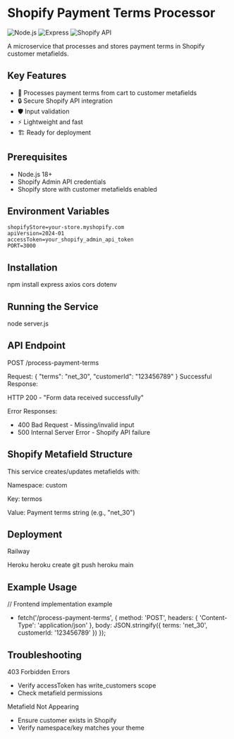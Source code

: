 # Shopify Payment Terms Processor

![Node.js](https://img.shields.io/badge/Node.js-18.x-green)
![Express](https://img.shields.io/badge/Express-4.x-lightgrey)
![Shopify API](https://img.shields.io/badge/Shopify-API-v2025)

A microservice that processes and stores payment terms in Shopify customer metafields.

## Key Features

- 🔄 Processes payment terms from cart to customer metafields
- 🔒 Secure Shopify API integration
- 🛡️ Input validation
- ⚡ Lightweight and fast
- 🏗️ Ready for deployment

## Prerequisites

- Node.js 18+
- Shopify Admin API credentials
- Shopify store with customer metafields enabled

## Environment Variables

```env
shopifyStore=your-store.myshopify.com
apiVersion=2024-01
accessToken=your_shopify_admin_api_token
PORT=3000
```

## Installation

npm install express axios cors dotenv

## Running the Service

node server.js

## API Endpoint

POST /process-payment-terms

Request:
{
  "terms": "net_30",
  "customerId": "123456789"
}
Successful Response:

HTTP 200 - "Form data received successfully"

Error Responses:

- 400 Bad Request - Missing/invalid input
- 500 Internal Server Error - Shopify API failure

## Shopify Metafield Structure
This service creates/updates metafields with:

Namespace: custom

Key: termos

Value: Payment terms string (e.g., "net_30")

## Deployment
Railway

Heroku
heroku create
git push heroku main

## Example Usage
// Frontend implementation example
- fetch('/process-payment-terms', {
  method: 'POST',
  headers: { 'Content-Type': 'application/json' },
  body: JSON.stringify({
    terms: 'net_30',
    customerId: '123456789'
  })
});

## Troubleshooting
403 Forbidden Errors

- Verify accessToken has write_customers scope
- Check metafield permissions

Metafield Not Appearing

- Ensure customer exists in Shopify
- Verify namespace/key matches your theme
